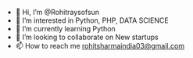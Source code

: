 - 👋 Hi, I’m @Rohitraysofsun
- 👀 I’m interested in Python, PHP, DATA SCIENCE
- 🌱 I’m currently learning Python
- 💞️ I’m looking to collaborate on New startups
- 📫 How to reach me rohitsharmaindia03@gmail.com

<!---
Rohitraysofsun/Rohitraysofsun is a ✨ special ✨ repository because its `README.md` (this file) appears on your GitHub profile.
You can click the Preview link to take a look at your changes.
--->
